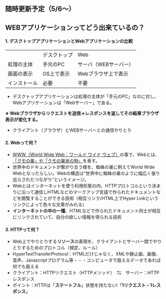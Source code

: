 ## 随時更新予定（5/6〜）
## WEBアプリケーションってどう出来ているの？
#### 1. デスクトップアプリケーションとWebアプリケーションの比較  
<!-- デスクトップアプリケーションとWebアプリケーションの違い-->
<table>
    <tr>
        <td></td>
        <td>デスクトップ</td>
        <td>Web</td>
    </tr>
    <tr>
        <td>処理の主体</td>
        <td>手元のPC</td>
        <td>サーバ（WEBサーバー）</td>
    </tr>
    <tr>
        <td>画面の表示</td>
        <td>OS上で表示</td>
        <td>Webブラウザ上で表示</td>
    </tr>
    <tr>
        <td>インストール</td>
        <td>必要</td>
        <td>不要</td>
    </tr>
</table>  

- デスクトップアプリケーションは処理の主体が「手元のPC」なのに対し、  
Webアプリケーションは「Webサーバー」である。  

**※ Webブラウザからリクエストを送信→レスポンスを返してその結果ブラウザ表示が変化する。**
- クライアント（ブラウザ）とWEBサーバーとの通信やりとり


#### 2. Webって何？
- <u>WWW（World Wide Web：ワールド ワイド ウェブ）</u>の事で、Webとは、<u>「クモの巣」や「クモの巣状の物」</u>を表す。  
- 世界中のドキュメントが繋がり合う様を、蜘蛛の巣に例えてWorld Wide Webとなったらしい。Webの構造は“世界中に蜘蛛の巣のように幅広く張り巡らされたつながり”というイメージ。
- Webとはインターネットを使う利用形態の内、HTTPプロトコルという決まりに沿って通信しHTMLなどのマークアップ言語で作られたドキュメントなどを閲覧することができる技術（相互リンク/HTML上でHyper Linkというリンクによって色々な文章がみれる）
- **インターネットの中の一種**、HTMLなどで作られたドキュメント同士が相互にリンクされていて、自分の欲しい情報を得られる技術

#### 3. HTTPって何？
- Web上でやりとりする**リソース**の表現を、クライアントとサーバー間でやりとりするためのプロトコル（規定、ルール）
- HyperTextTransferProtocol：HTMLだけじゃなく、XMLや静止画、画像、音声、Javascriptプログラム等・・・コンピュータで扱えるデータであれば何でも扱える
- クライアント：HTTPリクエスト（HTTPメソッド）　⇆　サーバー：HTTPレスポンス
- ポイント：HTTPは「**ステートフル**」状態を持たない!「**1リクエスト・1レスポンス**」

